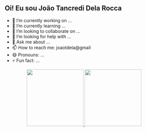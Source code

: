 ## Oi! Eu sou João Tancredi Dela Rocca

- 🔭 I’m currently working on ...
- 🌱 I’m currently learning ...
- 👯 I’m looking to collaborate on ...
- 🤔 I’m looking for help with ...
- 💬 Ask me about ...
- 📫 How to reach me: joaotdela@gmail
- 😄 Pronouns: ...
- ⚡ Fun fact: ...

<div align="center">
  <a href="https://github.com/joaotdela">
  <img height="180em" src="https://github-readme-stats.vercel.app/api?username=joaotdela&show_icons=true&theme=blue&include_all_commits=true&count_private=true"/>
  <img height="180em" src="https://github-readme-stats.vercel.app/api/top-langs/?username=joaotdela&layout=compact&langs_count=7&theme=blue"/>
</div>
